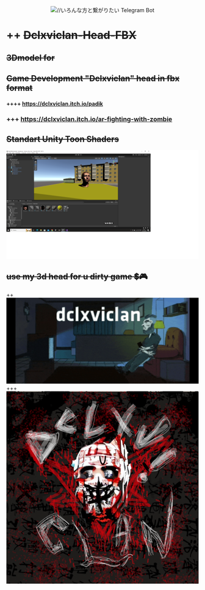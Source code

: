 <p align="center">
  <img alt= "//いろんな方と繋がりたい Telegram Bot" src="https://github.com/vo6i/Dclxviclan-Head-FBX/blob/main/InShot_20241119_025814561.gif" />
</p>


# ++ ~~Dclxviclan-Head-FBX~~
## ~~3Dmodel for~~
## ~~Game Development "Dclxviclan" head in fbx format~~

#### ++++ https://dclxviclan.itch.io/padik
### +++ https://dclxviclan.itch.io/ar-fighting-with-zombie

## ~~Standart Unity Toon Shaders~~

![](https://github.com/dclxviclangames/Dclxviclan-Head-FBX/blob/main/DclxviclanHeadToon.png)

## ~~use my 3d head for u dirty game 💲🎮~~

++ ![](https://github.com/vo6i/ShadersChill/blob/main/data/moon.jpg) 
+++ ![](https://github.com/vo6i/ShadersChill/blob/main/data/mood.jpg) 
